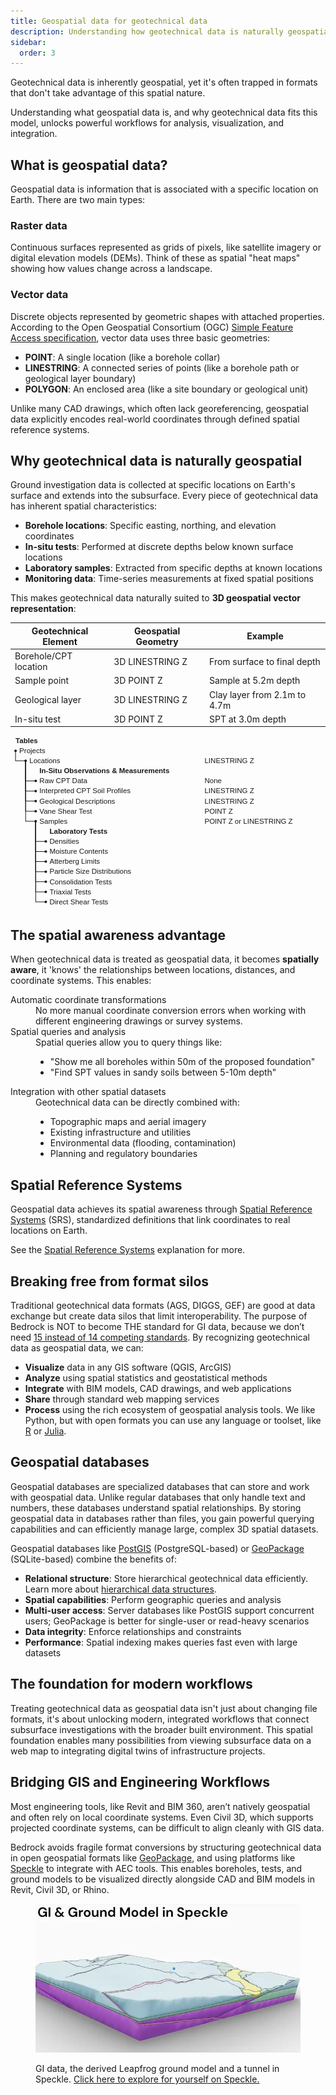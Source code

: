 ```yaml
---
title: Geospatial data for geotechnical data
description: Understanding how geotechnical data is naturally geospatial and the benefits of treating it as such.
sidebar:
  order: 3
---
```


Geotechnical data is inherently geospatial, yet it's often trapped in formats that don't take advantage of this spatial nature.

Understanding what geospatial data is, and why geotechnical data fits this model, unlocks powerful workflows for analysis, visualization, and integration.

## What is geospatial data?

Geospatial data is information that is associated with a specific location on Earth. There are two main types:

### Raster data

Continuous surfaces represented as grids of pixels, like satellite imagery or digital elevation models (DEMs). Think of these as spatial "heat maps" showing how values change across a landscape.

### Vector data

Discrete objects represented by geometric shapes with attached properties. According to the Open Geospatial Consortium (OGC) [Simple Feature Access specification](https://www.ogc.org/standards/sfa/), vector data uses three basic geometries:

- **POINT**: A single location (like a borehole collar)
- **LINESTRING**: A connected series of points (like a borehole path or geological layer boundary)
- **POLYGON**: An enclosed area (like a site boundary or geological unit)

Unlike many CAD drawings, which often lack georeferencing, geospatial data explicitly encodes real-world coordinates through defined spatial reference systems.

## Why geotechnical data is naturally geospatial

Ground investigation data is collected at specific locations on Earth's surface and extends into the subsurface. Every piece of geotechnical data has inherent spatial characteristics:

- **Borehole locations**: Specific easting, northing, and elevation coordinates
- **In-situ tests**: Performed at discrete depths below known surface locations
- **Laboratory samples**: Extracted from specific depths at known locations
- **Monitoring data**: Time-series measurements at fixed spatial positions

This makes geotechnical data naturally suited to **3D geospatial vector representation**:

| Geotechnical Element  | Geospatial Geometry | Example                      |
| --------------------- | ------------------- | ---------------------------- |
| Borehole/CPT location | 3D LINESTRING Z     | From surface to final depth  |
| Sample point          | 3D POINT Z          | Sample at 5.2m depth         |
| Geological layer      | 3D LINESTRING Z     | Clay layer from 2.1m to 4.7m |
| In-situ test          | 3D POINT Z          | SPT at 3.0m depth            |

<svg viewBox="-8,-24,500,272" style="max-width: 100%; height: auto; font: 11.43px sans-serif; overflow: visible;" xmlns="http://www.w3.org/2000/svg" xmlns:xlink="http://www.w3.org/1999/xlink">
    <g fill="none" stroke="currentColor">
        <path d="&#10; M0,0&#10; V16&#10; h16&#10;" />
        <path d="&#10; M16,16&#10; V48&#10; h16&#10;" />
        <path d="&#10; M16,16&#10; V64&#10; h16&#10;" />
        <path d="&#10; M16,16&#10; V80&#10; h16&#10;" />
        <path d="&#10; M16,16&#10; V96&#10; h16&#10;" />
        <path d="&#10; M16,16&#10; V112&#10; h16&#10;" />
        <path d="&#10; M32,112&#10; V144&#10; h16&#10;" />
        <path d="&#10; M32,112&#10; V160&#10; h16&#10;" />
        <path d="&#10; M32,112&#10; V176&#10; h16&#10;" />
        <path d="&#10; M32,112&#10; V192&#10; h16&#10;" />
        <path d="&#10; M32,112&#10; V208&#10; h16&#10;" />
        <path d="&#10; M32,112&#10; V224&#10; h16&#10;" />
        <path d="&#10; M32,112&#10; V240&#10; h16&#10;" />
    </g>
    <g fill="currentColor">
        <g transform="translate(0,0)">
            <circle cx="0" r="2" /><text dy="0.32em" x="6">
                <tspan font-weight="400">Projects</tspan>
            </text><text dy="0.32em" x="300" text-anchor="start" />
            <title>Projects</title>
        </g>
        <g transform="translate(0,16)">
            <circle cx="16" r="2" /><text dy="0.32em" x="22">
                <tspan font-weight="400">Locations</tspan>
            </text><text dy="0.32em" x="300" text-anchor="start">LINESTRING Z</text>
            <title>Projects/Locations</title>
        </g>
        <g transform="translate(0,32)"><text dy="0.32em" x="38">
                <tspan font-weight="600">In-Situ Observations &amp; Measurements</tspan>
            </text><text dy="0.32em" x="300" text-anchor="start" />
            <title>Projects/Locations/In-Situ Observations &amp; Measurements</title>
        </g>
        <g transform="translate(0,48)">
            <circle cx="32" r="2" /><text dy="0.32em" x="38">
                <tspan font-weight="400">Raw CPT Data</tspan>
            </text><text dy="0.32em" x="300" text-anchor="start">None</text>
            <title>Projects/Locations/Raw CPT Data</title>
        </g>
        <g transform="translate(0,64)">
            <circle cx="32" r="2" /><text dy="0.32em" x="38">
                <tspan font-weight="400">Interpreted CPT Soil Profiles</tspan>
            </text><text dy="0.32em" x="300" text-anchor="start">LINESTRING Z</text>
            <title>Projects/Locations/Interpreted CPT Soil Profiles</title>
        </g>
        <g transform="translate(0,80)">
            <circle cx="32" r="2" /><text dy="0.32em" x="38">
                <tspan font-weight="400">Geological Descriptions</tspan>
            </text><text dy="0.32em" x="300" text-anchor="start">LINESTRING Z</text>
            <title>Projects/Locations/Geological Descriptions</title>
        </g>
        <g transform="translate(0,96)">
            <circle cx="32" r="2" /><text dy="0.32em" x="38">
                <tspan font-weight="400">Vane Shear Test</tspan>
            </text><text dy="0.32em" x="300" text-anchor="start">POINT Z</text>
            <title>Projects/Locations/Vane Shear Test</title>
        </g>
        <g transform="translate(0,112)">
            <circle cx="32" r="2" /><text dy="0.32em" x="38">
                <tspan font-weight="400">Samples</tspan>
            </text><text dy="0.32em" x="300" text-anchor="start">POINT Z or LINESTRING Z</text>
            <title>Projects/Locations/Samples</title>
        </g>
        <g transform="translate(0,128)"><text dy="0.32em" x="54">
                <tspan font-weight="600">Laboratory Tests</tspan>
            </text><text dy="0.32em" x="300" text-anchor="start" />
            <title>Projects/Locations/Samples/Laboratory Tests</title>
        </g>
        <g transform="translate(0,144)">
            <circle cx="48" r="2" /><text dy="0.32em" x="54">
                <tspan font-weight="400">Densities</tspan>
            </text><text dy="0.32em" x="300" text-anchor="start" />
            <title>Projects/Locations/Samples/Densities</title>
        </g>
        <g transform="translate(0,160)">
            <circle cx="48" r="2" /><text dy="0.32em" x="54">
                <tspan font-weight="400">Moisture Contents</tspan>
            </text><text dy="0.32em" x="300" text-anchor="start" />
            <title>Projects/Locations/Samples/Moisture Contents</title>
        </g>
        <g transform="translate(0,176)">
            <circle cx="48" r="2" /><text dy="0.32em" x="54">
                <tspan font-weight="400">Atterberg Limits</tspan>
            </text><text dy="0.32em" x="300" text-anchor="start" />
            <title>Projects/Locations/Samples/Atterberg Limits</title>
        </g>
        <g transform="translate(0,192)">
            <circle cx="48" r="2" /><text dy="0.32em" x="54">
                <tspan font-weight="400">Particle Size Distributions</tspan>
            </text><text dy="0.32em" x="300" text-anchor="start" />
            <title>Projects/Locations/Samples/Particle Size Distributions</title>
        </g>
        <g transform="translate(0,208)">
            <circle cx="48" r="2" /><text dy="0.32em" x="54">
                <tspan font-weight="400">Consolidation Tests</tspan>
            </text><text dy="0.32em" x="300" text-anchor="start" />
            <title>Projects/Locations/Samples/Consolidation Tests</title>
        </g>
        <g transform="translate(0,224)">
            <circle cx="48" r="2" /><text dy="0.32em" x="54">
                <tspan font-weight="400">Triaxial Tests</tspan>
            </text><text dy="0.32em" x="300" text-anchor="start" />
            <title>Projects/Locations/Samples/Triaxial Tests</title>
        </g>
        <g transform="translate(0,240)">
            <circle cx="48" r="2" /><text dy="0.32em" x="54">
                <tspan font-weight="400">Direct Shear Tests</tspan>
            </text><text dy="0.32em" x="300" text-anchor="start" />
            <title>Projects/Locations/Samples/Direct Shear Tests</title>
        </g>
    </g>
    <text fill="currentColor" dy="0.32em" y="-16" x="0" text-anchor="start" font-weight="bold">Tables
    <text fill="currentColor" dy="0.32em" y="-16" x="300" text-anchor="start" font-weight="bold">Geospatial Geometry Type</text>
</svg>

## The spatial awareness advantage

When geotechnical data is treated as geospatial data, it becomes **spatially aware**, it 'knows' the relationships between locations, distances, and coordinate systems. This enables:

<dl>

<dt>Automatic coordinate transformations</dt>
<dd>No more manual coordinate conversion errors when working with different engineering drawings or survey systems.</dd>

<dt>
Spatial queries and analysis</dt>
<dd>Spatial queries allow you to query things like:
    <ul class="list-disc list-inside">
        <li>"Show me all boreholes within 50m of the proposed foundation"</li>
        <li>"Find SPT values in sandy soils between 5-10m depth"</li>
    </ul>
</dd>

<dt>Integration with other spatial datasets</dt>
<dd>Geotechnical data can be directly combined with:
    <dd>
        <ul class="list-disc list-inside">
            <li>Topographic maps and aerial imagery</li>
            <li>Existing infrastructure and utilities</li>
            <li>Environmental data (flooding, contamination)</li>
            <li>Planning and regulatory boundaries</li>
        </ul>
    </dd>
</dl>

## Spatial Reference Systems

Geospatial data achieves its spatial awareness through [Spatial Reference Systems](https://en.wikipedia.org/wiki/Spatial_reference_system) (SRS), standardized definitions that link coordinates to real locations on Earth.

See the [Spatial Reference Systems](/explanation/concepts/spatial-reference-systems/) explanation for more.

## Breaking free from format silos

Traditional geotechnical data formats (AGS, DIGGS, GEF) are good at data exchange but create data silos that limit interoperability. 
The purpose of Bedrock is NOT to become THE standard for GI data, because we don’t need [15 instead of 14 competing standards](https://xkcd.com/927/).
By recognizing geotechnical data as geospatial data, we can:

- **Visualize** data in any GIS software (QGIS, ArcGIS)
- **Analyze** using spatial statistics and geostatistical methods
- **Integrate** with BIM models, CAD drawings, and web applications
- **Share** through standard web mapping services
- **Process** using the rich ecosystem of geospatial analysis tools. We like Python, but with open formats you can use any language or toolset, like [R](https://www.r-project.org/) or [Julia](https://julialang.org/).

## Geospatial databases

Geospatial databases are specialized databases that can store and work with geospatial data.
Unlike regular databases that only handle text and numbers, these databases understand spatial relationships. By storing geospatial data in databases rather than files, you gain powerful querying capabilities and can efficiently manage large, complex 3D spatial datasets.

Geospatial databases like [PostGIS](https://postgis.net/) (PostgreSQL-based) or [GeoPackage](https://www.geopackage.org/) (SQLite-based) combine the benefits of:

- **Relational structure**: Store hierarchical geotechnical data efficiently. Learn more about [hierarchical data structures](/explanation/hierarchical-structure/).
- **Spatial capabilities**: Perform geographic queries and analysis
- **Multi-user access**: Server databases like PostGIS support concurrent users; GeoPackage is better for single-user or read-heavy scenarios
- **Data integrity**: Enforce relationships and constraints
- **Performance**: Spatial indexing makes queries fast even with large datasets

<!-- For example, you can query: "Show me all samples from sandy layers within 100m of the proposed building foundation" - combining spatial relationships, geological properties, and project geometry in a single operation. -->

## The foundation for modern workflows

Treating geotechnical data as geospatial data isn't just about changing file formats, it's about unlocking modern, integrated workflows that connect subsurface investigations with the broader built environment.
This spatial foundation enables many possibilities from viewing subsurface data on a web map to integrating digital twins of infrastructure projects.

## Bridging GIS and Engineering Workflows

Most engineering tools, like Revit and BIM 360, aren’t natively geospatial and often rely on local coordinate systems. Even Civil 3D, which supports projected coordinate systems, can be difficult to align cleanly with GIS data.

Bedrock avoids fragile format conversions by structuring geotechnical data in open geospatial formats like [GeoPackage](https://www.geopackage.org/), and using platforms like [Speckle](https://speckle.systems/) to integrate with AEC tools. This enables boreholes, tests, and ground models to be visualized directly alongside CAD and BIM models in Revit, Civil 3D, or Rhino.

<figure style="margin-inline: block; display: block;">

![GI data, the derived Leapfrog ground model and a tunnel in Speckle](../../../assets/WekaHills_Speckle.webp)

<figcaption>
  GI data, the derived Leapfrog ground model and a tunnel in Speckle. <a href="https://app.speckle.systems/projects/7a489ac0d4/models/$epsg:2193-7839%2Fgeo%2Fgeology-model,65b4cf97d5,9069ef2b2b">Click here to explore for yourself on Speckle.</a>
</figcaption>
</figure>
